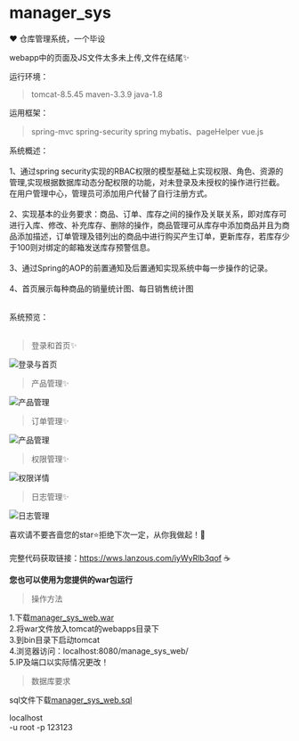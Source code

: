 # manager_sys
:heart: 仓库管理系统，一个毕设

webapp中的页面及JS文件太多未上传,文件在结尾:sparkles:

运行环境：
>tomcat-8.5.45
>maven-3.3.9
>java-1.8

运用框架：
>spring-mvc
>spring-security
>spring
>mybatis、pageHelper
>vue.js

系统概述：<br><br>
1、通过spring security实现的RBAC权限的模型基础上实现权限、角色、资源的管理,实现根据数据库动态分配权限的功能，对未登录及未授权的操作进行拦截。在用户管理中心，管理员可添加用户代替了自行注册方式。<br><br>
2、实现基本的业务要求：商品、订单、库存之间的操作及关联关系，即对库存可进行入库、修改、补充库存、删除的操作，商品管理可从库存中添加商品并且为商品添加描述，订单管理及错列出的商品中进行购买产生订单，更新库存，若库存少于100则对绑定的邮箱发送库存预警信息。<br><br>
3、通过Spring的AOP的前置通知及后置通知实现系统中每一步操作的记录。<br><br>
4、首页展示每种商品的销量统计图、每日销售统计图<br><br>

系统预览：<br><br>
>登录和首页:sparkles:<br>

![登录与首页](https://img-blog.csdnimg.cn/20210321112927690.gif)

>产品管理:sparkles:<br>

![产品管理](https://img-blog.csdnimg.cn/20210321113032354.gif)

>订单管理:sparkles:<br>

![产品管理](https://img-blog.csdnimg.cn/20210321113154565.gif)

>权限管理:sparkles:<br>

![权限详情](https://img-blog.csdnimg.cn/20210204170305447.png)

>日志管理:sparkles:<br>

![日志管理](https://img-blog.csdnimg.cn/202102041704436.png)

喜欢请不要吝啬您的star:star:拒绝下次一定，从你我做起！:cherry_blossom:<br><br>
完整代码获取链接：https://wws.lanzous.com/iyWyRlb3qof :coffee: 

**您也可以使用为您提供的war包运行**
>操作方法

1.下载[manager_sys_web.war](https://github.com/yifanle/manager_sys/releases/tag/v1.0.0)<br>
2.将war文件放入tomcat的webapps目录下<br>
3.到bin目录下启动tomcat<br>
4.浏览器访问：localhost:8080/manage_sys_web/<br>
5.IP及端口以实际情况更改！

>数据库要求<br>

sql文件下载[manager_sys_web.sql](https://github.com/yifanle/manager_sys/releases/tag/sql)<br>

localhost <br>
-u root -p 123123
